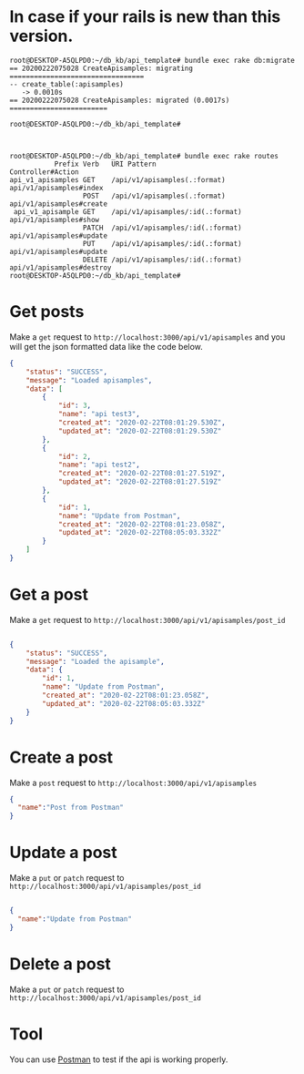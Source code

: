 # In case if your rails is new than this version.


```
root@DESKTOP-A5QLPD0:~/db_kb/api_template# bundle exec rake db:migrate
== 20200222075028 CreateApisamples: migrating =================================
-- create_table(:apisamples)
   -> 0.0010s
== 20200222075028 CreateApisamples: migrated (0.0017s) ========================

root@DESKTOP-A5QLPD0:~/db_kb/api_template#



root@DESKTOP-A5QLPD0:~/db_kb/api_template# bundle exec rake routes
           Prefix Verb   URI Pattern                      Controller#Action
api_v1_apisamples GET    /api/v1/apisamples(.:format)     api/v1/apisamples#index
                  POST   /api/v1/apisamples(.:format)     api/v1/apisamples#create
 api_v1_apisample GET    /api/v1/apisamples/:id(.:format) api/v1/apisamples#show
                  PATCH  /api/v1/apisamples/:id(.:format) api/v1/apisamples#update
                  PUT    /api/v1/apisamples/:id(.:format) api/v1/apisamples#update
                  DELETE /api/v1/apisamples/:id(.:format) api/v1/apisamples#destroy
root@DESKTOP-A5QLPD0:~/db_kb/api_template#
```

# Get posts

Make a `get` request to `http://localhost:3000/api/v1/apisamples` and you will get the json formatted data like the code below.

```json
{
    "status": "SUCCESS",
    "message": "Loaded apisamples",
    "data": [
        {
            "id": 3,
            "name": "api test3",
            "created_at": "2020-02-22T08:01:29.530Z",
            "updated_at": "2020-02-22T08:01:29.530Z"
        },
        {
            "id": 2,
            "name": "api test2",
            "created_at": "2020-02-22T08:01:27.519Z",
            "updated_at": "2020-02-22T08:01:27.519Z"
        },
        {
            "id": 1,
            "name": "Update from Postman",
            "created_at": "2020-02-22T08:01:23.058Z",
            "updated_at": "2020-02-22T08:05:03.332Z"
        }
    ]
}
```

# Get a post
Make a `get` request to `http://localhost:3000/api/v1/apisamples/post_id`

```json

{
    "status": "SUCCESS",
    "message": "Loaded the apisample",
    "data": {
        "id": 1,
        "name": "Update from Postman",
        "created_at": "2020-02-22T08:01:23.058Z",
        "updated_at": "2020-02-22T08:05:03.332Z"
    }
}

```


# Create a post
Make a `post` request to `http://localhost:3000/api/v1/apisamples`

```json
{
  "name":"Post from Postman"
}

```

# Update a post
Make a `put` or `patch` request to `http://localhost:3000/api/v1/apisamples/post_id` 

```json

{
  "name":"Update from Postman"
}

```

# Delete a post
Make a `put` or `patch` request to `http://localhost:3000/api/v1/apisamples/post_id`



# Tool
You can use [Postman](https://www.getpostman.com/) to test if the api is working properly.


